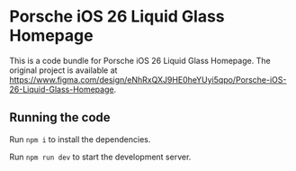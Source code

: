 
  # Porsche iOS 26 Liquid Glass Homepage

  This is a code bundle for Porsche iOS 26 Liquid Glass Homepage. The original project is available at https://www.figma.com/design/eNhRxQXJ9HE0heYUyi5qpo/Porsche-iOS-26-Liquid-Glass-Homepage.

  ## Running the code

  Run `npm i` to install the dependencies.

  Run `npm run dev` to start the development server.
  